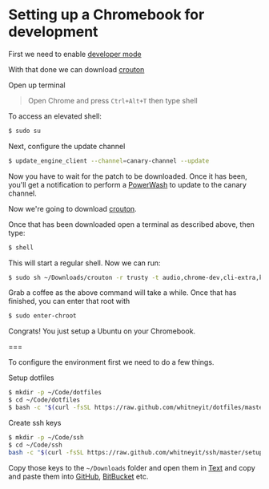 # Setting up a Chromebook for development

First we need to enable [developer mode](http://www.howtogeek.com/210817/how-to-enable-developer-mode-on-your-chromebook)

With that done we can download [crouton](https://goo.gl/fd3zc)

Open up terminal

> Open Chrome and press `Ctrl+Alt+T` then type shell

To access an elevated shell:

```sh
$ sudo su
```

Next, configure the update channel

```sh
$ update_engine_client --channel=canary-channel --update
```

Now you have to wait for the patch to be downloaded. Once it has been, you'll get a notification to perform a
[PowerWash](https://support.google.com/chromebook/answer/183084)
to update to the canary channel.

Now we're going to download
[crouton](https://github.com/dnschneid/crouton).

Once that has been downloaded open a terminal as described above, then type:

```sh
$ shell
```

This will start a regular shell. Now we can run:

```sh
$ sudo sh ~/Downloads/crouton -r trusty -t audio,chrome-dev,cli-extra,keyboard,touch,unity,xorg
```

Grab a coffee as the above command will take a while. Once that has finished, you can enter that root with

```sh
$ sudo enter-chroot
```

Congrats! You just setup a Ubuntu on your Chromebook.

===

To configure the environment first we need to do a few things.

Setup dotfiles

```sh
$ mkdir -p ~/Code/dotfiles
$ cd ~/Code/dotfiles
$ bash -c "$(curl -fsSL https://raw.github.com/whitneyit/dotfiles/master/bin/dotfiles)"
```

Create ssh keys

```sh
$ mkdir -p ~/Code/ssh
$ cd ~/Code/ssh
bash -c "$(curl -fsSL https://raw.github.com/whitneyit/ssh/master/setup)"
```

Copy those keys to the `~/Downloads` folder and open them in [Text](https://chrome.google.com/webstore/detail/text/mmfbcljfglbokpmkimbfghdkjmjhdgbg?hl=en)
and copy and paste them into
[GitHub](https://github.com/settings/keys),
[BitBucket](https://bitbucket.org/account/user/whitneyit/ssh-keys/)
etc.


